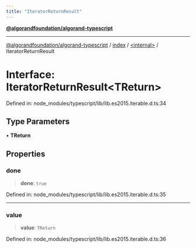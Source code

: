 ```yaml
---
title: "IteratorReturnResult"
---
```


[**@algorandfoundation/algorand-typescript**](../../../README.md)

***

[@algorandfoundation/algorand-typescript](../../../README.md) / [index](../../README.md) / [\<internal\>](../README.md) / IteratorReturnResult

# Interface: IteratorReturnResult\<TReturn\>

Defined in: node\_modules/typescript/lib/lib.es2015.iterable.d.ts:34

## Type Parameters

• **TReturn**

## Properties

### done

> **done**: `true`

Defined in: node\_modules/typescript/lib/lib.es2015.iterable.d.ts:35

***

### value

> **value**: `TReturn`

Defined in: node\_modules/typescript/lib/lib.es2015.iterable.d.ts:36
